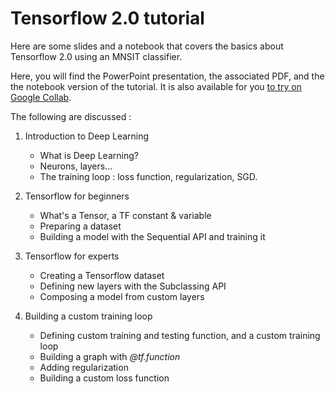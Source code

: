 # Tensorflow 2.0 tutorial
Here are some slides and a notebook that covers the basics about Tensorflow 2.0 using an MNSIT classifier.



Here, you will find the PowerPoint presentation, the associated PDF, and the the notebook version of the tutorial. It is also available for you [to try on Google Collab](https://colab.research.google.com/github/mgoutay/tf2_tutorial/blob/master/MNIST_tutorial.ipynb).


The following are discussed :

1. Introduction to Deep Learning
   - What is Deep Learning?
   - Neurons, layers...
   - The training loop : loss function, regularization, SGD.
2. Tensorflow for beginners
   - What's a Tensor, a TF constant & variable
   - Preparing a dataset
   - Building a model with the Sequential API and training it

3. Tensorflow for experts
   - Creating a Tensorflow dataset
   - Defining new layers with the Subclassing API
   - Composing a model from custom layers
4. Building a custom training loop
   - Defining custom training and testing function, and a custom training loop
   - Building a graph with *@tf.function*
   - Adding regularization
   - Building a custom loss function
